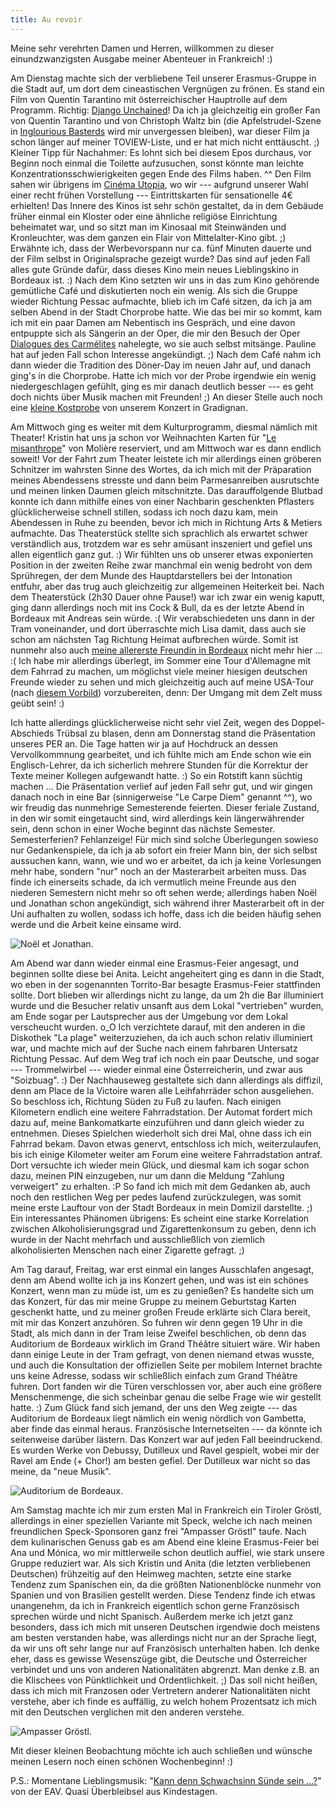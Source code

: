 ```yaml
---
title: Au revoir
---
```


Meine sehr verehrten Damen und Herren, willkommen zu dieser einundzwanzigsten Ausgabe meiner Abenteuer in Frankreich! :)

Am Dienstag machte sich der verbliebene Teil unserer Erasmus-Gruppe in die Stadt auf, um dort dem cineastischen Vergnügen zu frönen. Es stand ein Film von Quentin Tarantino mit österreichischer Hauptrolle auf dem Programm. Richtig: [Django Unchained](http://de.wikipedia.org/wiki/Django_Unchained)! Da ich ja gleichzeitig ein großer Fan von Quentin Tarantino und von Christoph Waltz bin (die Apfelstrudel-Szene in [Inglourious Basterds](http://de.wikipedia.org/wiki/Inglourious_Basterds) wird mir unvergessen bleiben), war dieser Film ja schon länger auf meiner TOVIEW-Liste, und er hat mich nicht enttäuscht. ;) Kleiner Tipp für Nachahmer: Es lohnt sich bei diesem Epos durchaus, vor Beginn noch einmal die Toilette aufzusuchen, sonst könnte man leichte Konzentrationsschwierigkeiten gegen Ende des Films haben. ^^ Den Film sahen wir übrigens im [Cinéma Utopia](http://www.cinemas-utopia.org/bordeaux/), wo wir --- aufgrund unserer Wahl einer recht frühen Vorstellung --- Eintrittskarten für sensationelle 4€ erhielten! Das Innere des Kinos ist sehr schön gestaltet, da in dem Gebäude früher einmal ein Kloster oder eine ähnliche religiöse Einrichtung beheimatet war, und so sitzt man im Kinosaal mit Steinwänden und Kronleuchter, was dem ganzen ein Flair von Mittelalter-Kino gibt. ;) Erwähnte ich, dass der Werbevorspann nur ca. fünf Minuten dauerte und der Film selbst in Originalsprache gezeigt wurde? Das sind auf jeden Fall alles gute Gründe dafür, dass dieses Kino mein neues Lieblingskino in Bordeaux ist. :)
Nach dem Kino setzten wir uns in das zum Kino gehörende gemütliche Café und diskutierten noch ein wenig. Als sich die Gruppe wieder Richtung Pessac aufmachte, blieb ich im Café sitzen, da ich ja am selben Abend in der Stadt Chorprobe hatte. Wie das bei mir so kommt, kam ich mit ein paar Damen am Nebentisch ins Gespräch, und eine davon entpuppte sich als Sängerin an der Oper, die mir den Besuch der Oper [Dialogues des Carmélites](http://de.wikipedia.org/wiki/Dialogues_des_Carm%C3%A9lites) nahelegte, wo sie auch selbst mitsänge. Pauline hat auf jeden Fall schon Interesse angekündigt. ;)
Nach dem Café nahm ich dann wieder die Tradition des Döner-Day im neuen Jahr auf, und danach ging's in die Chorprobe. Hatte ich mich vor der Probe irgendwie ein wenig niedergeschlagen gefühlt, ging es mir danach deutlich besser --- es geht doch nichts über Musik machen mit Freunden! ;) An dieser Stelle auch noch eine [kleine Kostprobe](http://www.youtube.com/watch?v=q1Pcm6LbFDw) von unserem Konzert in Gradignan.

Am Mittwoch ging es weiter mit dem Kulturprogramm, diesmal nämlich mit Theater! Kristin hat uns ja schon vor Weihnachten Karten für "[Le misanthrope](http://de.wikipedia.org/wiki/Le_Misanthrope)" von Molière reserviert, und am Mittwoch war es dann endlich soweit! Vor der Fahrt zum Theater leistete ich mir allerdings einen gröberen Schnitzer im wahrsten Sinne des Wortes, da ich mich mit der Präparation meines Abendessens stresste und dann beim Parmesanreiben ausrutschte und meinen linken Daumen gleich mitschnitzte. Das darauffolgende Blutbad konnte ich dann mithilfe eines von einer Nachbarin geschenkten Pflasters glücklicherweise schnell stillen, sodass ich noch dazu kam, mein Abendessen in Ruhe zu beenden, bevor ich mich in Richtung Arts & Metiers aufmachte.
Das Theaterstück stellte sich sprachlich als erwartet schwer verständlich aus, trotzdem war es sehr amüsant inszeniert und gefiel uns allen eigentlich ganz gut. :) Wir fühlten uns ob unserer etwas exponierten Position in der zweiten Reihe zwar manchmal ein wenig bedroht von dem Sprühregen, der dem Munde des Hauptdarstellers bei der Intonation entfuhr, aber das trug auch gleichzeitig zur allgemeinen Heiterkeit bei.
Nach dem Theaterstück (2h30 Dauer ohne Pause!) war ich zwar ein wenig kaputt, ging dann allerdings noch mit ins Cock & Bull, da es der letzte Abend in Bordeaux mit Andreas sein würde. :(
Wir verabschiedeten uns dann in der Tram voneinander, und dort überraschte mich Lisa damit, dass auch sie schon am nächsten Tag Richtung Heimat aufbrechen würde. Somit ist nunmehr also auch [meine allererste Freundin in Bordeaux](http://youcanmakeit.at/blog/arrivee/) nicht mehr hier ... :(
Ich habe mir allerdings überlegt, im Sommer eine Tour d'Allemagne mit dem Fahrrad zu machen, um möglichst viele meiner hiesigen deutschen Freunde wieder zu sehen und mich gleichzeitig auch auf meine USA-Tour (nach [diesem Vorbild](http://www.biketouring.net/)) vorzubereiten, denn: Der Umgang mit dem Zelt muss geübt sein! :)

Ich hatte allerdings glücklicherweise nicht sehr viel Zeit, wegen des Doppel-Abschieds Trübsal zu blasen, denn am Donnerstag stand die Präsentation unseres PER an. Die Tage hatten wir ja auf Hochdruck an dessen Vervollkommnung gearbeitet, und ich fühlte mich am Ende schon wie ein Englisch-Lehrer, da ich sicherlich mehrere Stunden für die Korrektur der Texte meiner Kollegen aufgewandt hatte. :) So ein Rotstift kann süchtig machen ...
Die Präsentation verlief auf jeden Fall sehr gut, und wir gingen danach noch in eine Bar (sinnigerweise "Le Carpe Diem" genannt ^^), wo wir freudig das nunmehrige Semesterende feierten. Dieser feriale Zustand, in den wir somit eingetaucht sind, wird allerdings kein längerwährender sein, denn schon in einer Woche beginnt das nächste Semester. Semesterferien? Fehlanzeige! Für mich sind solche Überlegungen sowieso nur Gedankenspiele, da ich ja ab sofort ein freier Mann bin, der sich selbst aussuchen kann, wann, wie und wo er arbeitet, da ich ja keine Vorlesungen mehr habe, sondern "nur" noch an der Masterarbeit arbeiten muss. Das finde ich einerseits schade, da ich vermutlich meine Freunde aus den niederen Semestern nicht mehr so oft sehen werde; allerdings haben Noël und Jonathan schon angekündigt, sich während ihrer Masterarbeit oft in der Uni aufhalten zu wollen, sodass ich hoffe, dass ich die beiden häufig sehen werde und die Arbeit keine einsame wird.

![Noël et Jonathan.]($media$/Photo2585.jpg)

Am Abend war dann wieder einmal eine Erasmus-Feier angesagt, und beginnen sollte diese bei Anita. Leicht angeheitert ging es dann in die Stadt, wo eben in der sogenannten Torrito-Bar besagte Erasmus-Feier stattfinden sollte. Dort blieben wir allerdings nicht zu lange, da um 2h die Bar illuminiert wurde und die Besucher relativ unsanft aus dem Lokal "vertrieben" wurden, am Ende sogar per Lautsprecher aus der Umgebung vor dem Lokal verscheucht wurden. o_O Ich verzichtete darauf, mit den anderen in die Diskothek "La plage" weiterzuziehen, da ich auch schon relativ illuminiert war, und machte mich auf der Suche nach einem fahrbaren Untersatz Richtung Pessac. Auf dem Weg traf ich noch ein paar Deutsche, und sogar --- Trommelwirbel --- wieder einmal eine Österreicherin, und zwar aus "Soizbuag". :) Der Nachhauseweg gestaltete sich dann allerdings als diffizil, denn am Place de la Victoire waren alle Leihfahrräder schon ausgeliehen. So beschloss ich, Richtung Süden zu Fuß zu laufen. Nach einigen Kilometern endlich eine weitere Fahrradstation. Der Automat fordert mich dazu auf, meine Bankomatkarte einzuführen und dann gleich wieder zu entnehmen. Dieses Spielchen wiederholt sich drei Mal, ohne dass ich ein Fahrrad bekam. Davon etwas genervt, entschloss ich mich, weiterzulaufen, bis ich einige Kilometer weiter am Forum eine weitere Fahrradstation antraf. Dort versuchte ich wieder mein Glück, und diesmal kam ich sogar schon dazu, meinen PIN einzugeben, nur um dann die Meldung "Zahlung verweigert" zu erhalten. :P So fand ich mich mit dem Gedanken ab, auch noch den restlichen Weg per pedes laufend zurückzulegen, was somit meine erste Lauftour von der Stadt Bordeaux in mein Domizil darstellte. ;)
Ein interessantes Phänomen übrigens: Es scheint eine starke Korrelation zwischen Alkoholisierungsgrad und Zigarettenkonsum zu geben, denn ich wurde in der Nacht mehrfach und ausschließlich von ziemlich alkoholisierten Menschen nach einer Zigarette gefragt. ;)

Am Tag darauf, Freitag, war erst einmal ein langes Ausschlafen angesagt, denn am Abend wollte ich ja ins Konzert gehen, und was ist ein schönes Konzert, wenn man zu müde ist, um es zu genießen? Es handelte sich um das Konzert, für das mir meine Gruppe zu meinem Geburtstag Karten geschenkt hatte, und zu meiner großen Freude erklärte sich Clara bereit, mit mir das Konzert anzuhören. So fuhren wir denn gegen 19 Uhr in die Stadt, als mich dann in der Tram leise Zweifel beschlichen, ob denn das Auditorium de Bordeaux wirklich im Grand Théâtre situiert wäre. Wir haben dann einige Leute in der Tram gefragt, von denen niemand etwas wusste, und auch die Konsultation der offiziellen Seite per mobilem Internet brachte uns keine Adresse, sodass wir schließlich einfach zum Grand Théâtre fuhren. Dort fanden wir die Türen verschlossen vor, aber auch eine größere Menschenmenge, die sich scheinbar genau die selbe Frage wie wir gestellt hatte. :) Zum Glück fand sich jemand, der uns den Weg zeigte --- das Auditorium de Bordeaux liegt nämlich ein wenig nördlich von Gambetta, aber finde das einmal heraus. Französische Internetseiten --- da könnte ich seitenweise darüber lästern.
Das Konzert war auf jeden Fall beeindruckend. Es wurden Werke von Debussy, Dutilleux und Ravel gespielt, wobei mir der Ravel am Ende (+ Chor!) am besten gefiel. Der Dutilleux war nicht so das meine, da "neue Musik".

![Auditorium de Bordeaux.]($media$/Photo2589.jpg)

Am Samstag machte ich mir zum ersten Mal in Frankreich ein Tiroler Gröstl, allerdings in einer speziellen Variante mit Speck, welche ich nach meinen freundlichen Speck-Sponsoren ganz frei "Ampasser Gröstl" taufe. Nach dem kulinarischen Genuss gab es am Abend eine kleine Erasmus-Feier bei Ana und Mónica, wo mir mittlerweile schon deutlich auffiel, wie stark unsere Gruppe reduziert war. Als sich Kristin und Anita (die letzten verbliebenen Deutschen) frühzeitig auf den Heimweg machten, setzte eine starke Tendenz zum Spanischen ein, da die größten Nationenblöcke nunmehr von Spanien und von Brasilien gestellt werden. Diese Tendenz finde ich etwas unangenehm, da ich in Frankreich eigentlich schon gerne Französisch sprechen würde und nicht Spanisch. Außerdem merke ich jetzt ganz besonders, dass ich mich mit unseren Deutschen irgendwie doch meistens am besten verstanden habe, was allerdings nicht nur an der Sprache liegt, da wir uns oft sehr lange nur auf Französisch unterhalten haben. Ich denke eher, dass es gewisse Wesenszüge gibt, die Deutsche und Österreicher verbindet und uns von anderen Nationalitäten abgrenzt. Man denke z.B. an die Klischees von Pünktlichkeit und Ordentlichkeit. ;) Das soll nicht heißen, dass ich mich mit Franzosen oder Vertretern anderer Nationalitäten nicht verstehe, aber ich finde es auffällig, zu welch hohem Prozentsatz ich mich mit den Deutschen verglichen mit den anderen verstehe.

![Ampasser Gröstl.]($media$/Photo2593.jpg)

Mit dieser kleinen Beobachtung möchte ich auch schließen und wünsche meinen Lesern noch einen schönen Wochenbeginn! :)

P.S.: Momentane Lieblingsmusik: "[Kann denn Schwachsinn Sünde sein ...?](http://www.eav.at/eav/diskographie/trackliste_109_kann_denn_schwachsinn_suende_sein.htm)" von der EAV. Quasi Überbleibsel aus Kindestagen.
